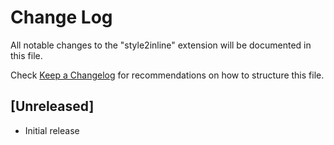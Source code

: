 # Change Log

All notable changes to the "style2inline" extension will be documented in this file.

Check [Keep a Changelog](http://keepachangelog.com/) for recommendations on how to structure this file.

## [Unreleased]

- Initial release